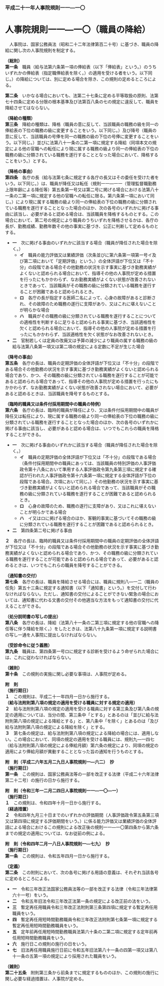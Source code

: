 ### 平成二十一年人事院規則一一―一〇  
# 人事院規則一一―一〇（職員の降給）  
　人事院は、国家公務員法（昭和二十二年法律第百二十号）に基づき、職員の降給に関し次の人事院規則を制定する。  
  
**（総則）**  
**第一条**　職員（給与法第六条第一項の俸給表（以下「俸給表」という。）のうちいずれかの俸給表（指定職俸給表を除く。）の適用を受ける者をいう。以下同じ。）の降給については、別に定める場合を除き、この規則の定めるところによる。  
  
**第二条**　いかなる場合においても、法第二十七条に定める平等取扱の原則、法第七十四条に定める分限の根本基準及び法第百八条の七の規定に違反して、職員を降給させてはならない。  
  
**（降給の種類）**  
**第三条**　降給の種類は、降格（職員の意に反して、当該職員の職務の級を同一の俸給表の下位の職務の級に変更することをいう。以下同じ。）及び降号（職員の意に反して、当該職員の号俸を同一の職務の級の下位の号俸に変更することをいう。以下同じ。）並びに法第八十一条の二第一項に規定する降給（同項本文の規定による他の官職への転任により現に属する職務の級より同一の俸給表の下位の職務の級に分類されている職務を遂行することとなった場合において、降格することをいう。）とする。  
  
**（降格の事由）**  
**第四条**　各庁の長（給与法第七条に規定する各庁の長又はその委任を受けた者をいう。以下同じ。）は、職員が降任又は転任（規則一一―一一（管理監督職勤務上限年齢による降任等）第五条第一号又は第二号に掲げる場合における法第八十一条の二第一項に規定する他の官職への転任に限る。第六条第一項において同じ。）により現に属する職務の級より同一の俸給表の下位の職務の級に分類されている職務を遂行することとなった場合のほか、次の各号のいずれかに掲げる事由に該当し、必要があると認める場合は、当該職員を降格するものとする。この場合において、第二号の規定により職員のうちいずれを降格させるかは、各庁の長が、勤務成績、勤務年数その他の事実に基づき、公正に判断して定めるものとする。  
* **一**　次に掲げる事由のいずれかに該当する場合（職員が降任された場合を除く。）  
	* **イ**　職員の能力評価又は業績評価（次条並びに第六条第一項第一号イ及び第二項において「定期評価」という。）の全体評語が下位又は「不十分」の段階である場合その他勤務の状況を示す事実に基づき勤務実績がよくないと認められる場合において、指導その他の人事院が定める措置を行ったにもかかわらず、なお勤務実績がよくない状態が改善されないときであって、当該職員がその職務の級に分類されている職務を遂行することが困難であると認められるとき。  
	* **ロ**　各庁の長が指定する医師二名によって、心身の故障があると診断され、その故障のため職務の遂行に支障があり、又はこれに堪えないことが明らかな場合  
	* **ハ**　職員がその職務の級に分類されている職務を遂行することについての適格性を判断するに足りると認められる事実に基づき、当該適格性を欠くと認められる場合において、指導その他の人事院が定める措置を行ったにもかかわらず、当該適格性を欠く状態がなお改善されないとき。  
* **二**　官制若しくは定員の改廃又は予算の減少により職員の属する職務の級の給与法第八条第一項又は第二項の規定による定数に不足が生じた場合  
  
**（降号の事由）**  
**第五条**　各庁の長は、職員の定期評価の全体評語が下位又は「不十分」の段階である場合その他勤務の状況を示す事実に基づき勤務実績がよくないと認められる場合であり、かつ、その職務の級に分類されている職務を遂行することが可能であると認められる場合であって、指導その他の人事院が定める措置を行ったにもかかわらず、なお勤務実績がよくない状態が改善されない場合において、必要があると認めるときは、当該職員を降号するものとする。  
  
**（臨時的職員又は条件付採用期間中の職員の特例）**  
**第六条**　各庁の長は、臨時的職員が降任により、又は条件付採用期間中の職員が降任又は転任により、現に属する職務の級より同一の俸給表の下位の職務の級に分類されている職務を遂行することとなった場合のほか、次の各号のいずれかに掲げる事由に該当し、必要があると認める場合は、いつでもこれらの職員を降格することができる。  
* **一**　次に掲げる事由のいずれかに該当する場合（職員が降任された場合を除く。）  
	* **イ**　職員の定期評価の全体評語が下位又は「不十分」の段階である場合（条件付採用期間中の職員にあっては、当該職員の特別評価の人事評価政令第十八条において準用する人事評価政令第九条第三項に規定する確認が行われた人事評価政令第十六条第一項に規定する全体評語が下位の段階である場合。次項において同じ。）その他勤務の状況を示す事実に基づき勤務実績がよくないと認められる場合であって、当該職員がその職務の級に分類されている職務を遂行することが困難であると認められるとき。  
	* **ロ**　心身の故障のため、職務の遂行に支障があり、又はこれに堪えないことが明らかである場合  
	* **ハ**　イ又はロに掲げる場合のほか、客観的事実に基づいてその職務の級に分類されている職務を遂行することが困難であると認められるとき。  
* **二**　第四条第二号に掲げる事由  
  
**２**　各庁の長は、臨時的職員又は条件付採用期間中の職員の定期評価の全体評語が下位又は「不十分」の段階である場合その他勤務の状況を示す事実に基づき勤務実績がよくないと認められる場合であり、かつ、その職務の級に分類されている職務を遂行することが可能であると認められる場合であって、必要があると認めるときは、いつでもこれらの職員を降号することができる。  
  
**（通知書の交付）**  
**第七条**　各庁の長は、職員を降給させる場合には、職員に規則八―一二（職員の任免）第五十三条に規定する通知書（以下「通知書」という。）を交付して行わなければならない。ただし、通知書の交付によることができない緊急の場合においては、通知書に代わる文書の交付その他適当な方法をもって通知書の交付に代えることができる。  
  
**（処分説明書の写しの提出）**  
**第八条**　各庁の長は、降給（法第八十一条の二第三項に規定する他の官職への降任等に伴う降給を除く。）をしたときは、法第八十九条第一項に規定する説明書の写し一通を人事院に提出しなければならない。  
  
**（受診命令に従う義務）**  
**第九条**　職員は、第四条第一号ロに規定する診断を受けるよう命ぜられた場合には、これに従わなければならない。  
  
**（雑則）**  
**第十条**　この規則の実施に関し必要な事項は、人事院が定める。  
  
**附　則**  
**（施行期日）**  
**１**　この規則は、平成二十一年四月一日から施行する。  
**（給与法附則第八項の規定の適用を受ける職員に対する規定の適用）**  
**２**　給与法附則第八項の規定の適用を受ける職員に対する第三条及び第八条の規定の適用については、当分の間、第三条中「とする」とあるのは「並びに給与法附則第八項の規定による降給とする」と、第八条中「を除く」とあるのは「及び給与法附則第八項の規定による降給を除く」とする。  
**３**　第七条の規定は、給与法附則第八項の規定による降給の場合には、適用しない。この場合において、同項の規定の適用を受ける職員には、規則九―一四七（給与法附則第八項の規定による俸給月額）第六条の規定により、同項の規定の適用により俸給月額が異動することとなった旨の通知を行うものとする。  
  
**附　則（平成二六年五月二九日人事院規則一―六二）　抄**  
**（施行期日）**  
**第一条**　この規則は、国家公務員法等の一部を改正する法律（平成二十六年法律第二十二号）の施行の日から施行する。  
  
**附　則（令和三年一二月二四日人事院規則一一―一〇―一）**  
**（施行期日）**  
**１**　この規則は、令和四年十月一日から施行する。  
**（経過措置）**  
**２**　令和四年九月三十日までのいずれかの評価期間（人事評価政令第五条第三項又は第四項に規定する評価期間をいう。）に係る能力評価又は業績評価の全体評語による場合におけるこの規則による改正後の規則一一―一〇第四条から第六条までの規定の適用については、なお従前の例による。  
  
**附　則（令和四年二月一八日人事院規則一―七九）　抄**  
**（施行期日）**  
**第一条**　この規則は、令和五年四月一日から施行する。  
  
**（定義）**  
**第二条**　この附則において、次の各号に掲げる用語の意義は、それぞれ当該各号に定めるところによる。  
* **一**　令和三年改正法国家公務員法等の一部を改正する法律（令和三年法律第六十一号）をいう。  
* **二**　令和五年旧法令和三年改正法第一条の規定による改正前の法をいう。  
* **三**　暫定再任用職員令和三年改正法附則第三条第四項に規定する暫定再任用職員をいう。  
* **四**　暫定再任用短時間勤務職員令和三年改正法附則第七条第一項に規定する暫定再任用短時間勤務職員をいう。  
* **五**　定年前再任用短時間勤務職員法第六十条の二第二項に規定する定年前再任用短時間勤務職員をいう。  
* **六**　施行日この規則の施行の日をいう。  
* **七**　旧法再任用職員施行日前に令和五年旧法第八十一条の四第一項又は第八十一条の五第一項の規定により採用された職員をいう。  
  
**（雑則）**  
**第二十五条**　附則第三条から前条までに規定するもののほか、この規則の施行に関し必要な経過措置は、人事院が定める。  
  
